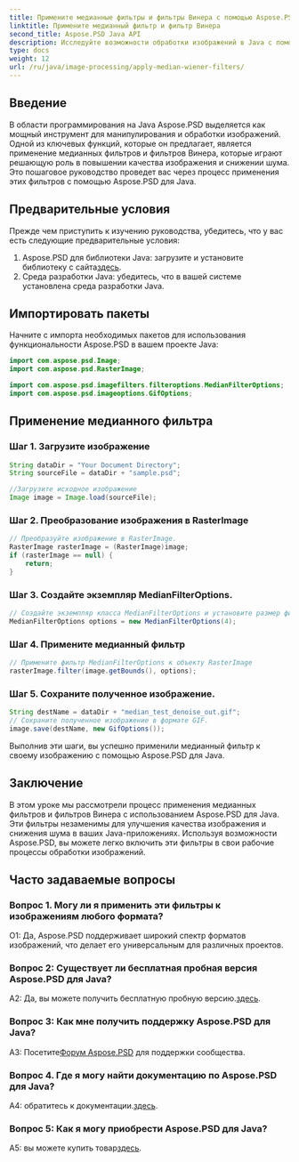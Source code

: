 ```yaml
---
title: Примените медианные фильтры и фильтры Винера с помощью Aspose.PSD для Java
linktitle: Примените медианный фильтр и фильтр Винера
second_title: Aspose.PSD Java API
description: Исследуйте возможности обработки изображений в Java с помощью Aspose.PSD. Узнайте, как шаг за шагом применять медианные фильтры и фильтры Винера. Повышайте качество изображения без особых усилий.
type: docs
weight: 12
url: /ru/java/image-processing/apply-median-wiener-filters/
---
```

## Введение

В области программирования на Java Aspose.PSD выделяется как мощный инструмент для манипулирования и обработки изображений. Одной из ключевых функций, которые он предлагает, является применение медианных фильтров и фильтров Винера, которые играют решающую роль в повышении качества изображения и снижении шума. Это пошаговое руководство проведет вас через процесс применения этих фильтров с помощью Aspose.PSD для Java.

## Предварительные условия

Прежде чем приступить к изучению руководства, убедитесь, что у вас есть следующие предварительные условия:

1.  Aspose.PSD для библиотеки Java: загрузите и установите библиотеку с сайта[здесь](https://releases.aspose.com/psd/java/).
2. Среда разработки Java: убедитесь, что в вашей системе установлена среда разработки Java.

## Импортировать пакеты

Начните с импорта необходимых пакетов для использования функциональности Aspose.PSD в вашем проекте Java:

```java
import com.aspose.psd.Image;
import com.aspose.psd.RasterImage;

import com.aspose.psd.imagefilters.filteroptions.MedianFilterOptions;
import com.aspose.psd.imageoptions.GifOptions;
```

## Применение медианного фильтра

### Шаг 1. Загрузите изображение

```java
String dataDir = "Your Document Directory";
String sourceFile = dataDir + "sample.psd";

//Загрузите исходное изображение
Image image = Image.load(sourceFile);
```

### Шаг 2. Преобразование изображения в RasterImage

```java
// Преобразуйте изображение в RasterImage.
RasterImage rasterImage = (RasterImage)image;
if (rasterImage == null) {
    return;
}
```

### Шаг 3. Создайте экземпляр MedianFilterOptions.

```java
// Создайте экземпляр класса MedianFilterOptions и установите размер фильтра.
MedianFilterOptions options = new MedianFilterOptions(4);
```

### Шаг 4. Примените медианный фильтр

```java
// Примените фильтр MedianFilterOptions к объекту RasterImage
rasterImage.filter(image.getBounds(), options);
```

### Шаг 5. Сохраните полученное изображение.

```java
String destName = dataDir + "median_test_denoise_out.gif";
// Сохраните полученное изображение в формате GIF.
image.save(destName, new GifOptions());
```

Выполнив эти шаги, вы успешно применили медианный фильтр к своему изображению с помощью Aspose.PSD для Java.

## Заключение

В этом уроке мы рассмотрели процесс применения медианных фильтров и фильтров Винера с использованием Aspose.PSD для Java. Эти фильтры незаменимы для улучшения качества изображения и снижения шума в ваших Java-приложениях. Используя возможности Aspose.PSD, вы можете легко включить эти фильтры в свои рабочие процессы обработки изображений.

## Часто задаваемые вопросы

### Вопрос 1. Могу ли я применить эти фильтры к изображениям любого формата?

О1: Да, Aspose.PSD поддерживает широкий спектр форматов изображений, что делает его универсальным для различных проектов.

### Вопрос 2: Существует ли бесплатная пробная версия Aspose.PSD для Java?

 A2: Да, вы можете получить бесплатную пробную версию.[здесь](https://releases.aspose.com/).

### Вопрос 3: Как мне получить поддержку Aspose.PSD для Java?

 A3: Посетите[Форум Aspose.PSD](https://forum.aspose.com/c/psd/34) для поддержки сообщества.

### Вопрос 4. Где я могу найти документацию по Aspose.PSD для Java?

 A4: обратитесь к документации.[здесь](https://reference.aspose.com/psd/java/).

### Вопрос 5: Как я могу приобрести Aspose.PSD для Java?

 A5: вы можете купить товар[здесь](https://purchase.aspose.com/buy).